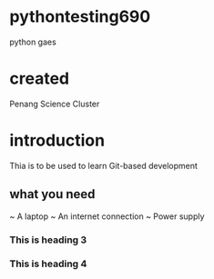 # pythontesting690
python gaes

# created 
Penang Science Cluster 

# introduction 

Thia is to be used to learn Git-based development

## what you need

~ A laptop 
~ An internet connection
~ Power supply

 ### This is heading 3

 ### This is heading 4
